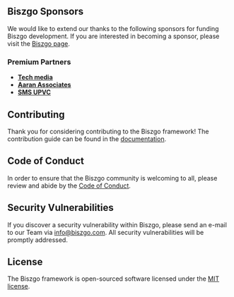 
## Biszgo Sponsors

We would like to extend our thanks to the following sponsors for funding Biszgo development. If you are interested in becoming a sponsor, please visit the [Biszgo page](https://biszgo.com).

### Premium Partners

- **[Tech media](https://techmedia.in/)**
- **[Aaran Associates](https://aaraninfotech.com)**
- **[SMS UPVC](https://smsupvc.com)**

## Contributing

Thank you for considering contributing to the Biszgo framework! The contribution guide can be found in the [documentation](http://Biszgo.com/docs/contributions).

## Code of Conduct

In order to ensure that the Biszgo community is welcoming to all, please review and abide by the [Code of Conduct](https://Biszgo.com/docs/contributions#code-of-conduct).

## Security Vulnerabilities

If you discover a security vulnerability within Biszgo, please send an e-mail to our Team via [info@biszgo.com](mailto:info@biszgo.com). All security vulnerabilities will be promptly addressed.

## License

The Biszgo framework is open-sourced software licensed under the [MIT license](https://opensource.org/licenses/MIT).

